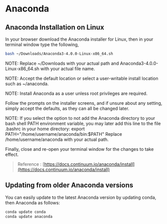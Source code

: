 # Anaconda

## Anaconda Installation on Linux

In your browser download the Anaconda installer for Linux, then in your terminal window type the following,

```sh
bash ~/Downloads/Anaconda3-4.0.0-Linux-x86_64.sh
```

NOTE: Replace ~/Downloads with your actual path and Anaconda3-4.0.0-Linux-x86_64.sh with your actual file name.

NOTE: Accept the default location or select a user-writable install location such as ~/anaconda.

NOTE: Install Anaconda as a user unless root privileges are required.

Follow the prompts on the installer screens, and if unsure about any setting, simply accept the defaults, as they can all be changed later.

NOTE: If you select the option to not add the Anaconda directory to your bash shell PATH environment variable, you may later add this line to the file .bashrc in your home directory: export PATH="/home/username/anaconda/bin:$PATH" Replace /home/username/anaconda with your actual path.

Finally, close and re-open your terminal window for the changes to take effect.

> Reference : [https://docs.continuum.io/anaconda/install](https://docs.continuum.io/anaconda/install)

## Updating from older Anaconda versions

You can easily update to the latest Anaconda version by updating conda, then Anaconda as follows:

```sh
conda update conda
conda update anaconda
```
